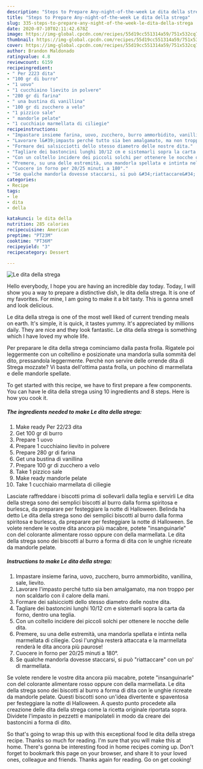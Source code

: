 ```yaml
---
description: "Steps to Prepare Any-night-of-the-week Le dita della strega"
title: "Steps to Prepare Any-night-of-the-week Le dita della strega"
slug: 335-steps-to-prepare-any-night-of-the-week-le-dita-della-strega
date: 2020-07-10T02:11:42.678Z
image: https://img-global.cpcdn.com/recipes/55d19cc551314a59/751x532cq70/le-dita-della-strega-recipe-main-photo.jpg
thumbnail: https://img-global.cpcdn.com/recipes/55d19cc551314a59/751x532cq70/le-dita-della-strega-recipe-main-photo.jpg
cover: https://img-global.cpcdn.com/recipes/55d19cc551314a59/751x532cq70/le-dita-della-strega-recipe-main-photo.jpg
author: Brandon Maldonado
ratingvalue: 4.8
reviewcount: 6159
recipeingredient:
- " Per 2223 dita"
- "100 gr di burro"
- "1 uovo"
- "1 cucchiaino lievito in polvere"
- "280 gr di farina"
- " una bustina di vanillina"
- "100 gr di zucchero a velo"
- "1 pizzico sale"
- " mandorle pelate"
- "1 cucchiaio marmellata di ciliegie"
recipeinstructions:
- "Impastare insieme farina, uovo, zucchero, burro ammorbidito, vanillina, sale, lievito."
- "Lavorare l&#39;impasto perché tutto sia ben amalgamato, ma non troppo per non scaldarlo con il calore della mani."
- "Formare dei salsicciotti dello stesso diametro delle nostre dita."
- "Tagliare dei bastoncini lunghi 10/12 cm e sistemarli sopra la carta da forno, dentro una teglia."
- "Con un coltello incidere dei piccoli solchi per ottenere le nocche delle dita."
- "Premere, su una delle estremità, una mandorla spellata e intinta nella marmellata di ciliegie. Così l&#39;unghia resterà attaccata e la marmellata renderà le dita ancora più paurose!"
- "Cuocere in forno per 20/25 minuti a 180°."
- "Se qualche mandorla dovesse staccarsi, si può &#34;riattaccare&#34; con un po&#39; di marmellata."
categories:
- Recipe
tags:
- le
- dita
- della

katakunci: le dita della 
nutrition: 285 calories
recipecuisine: American
preptime: "PT23M"
cooktime: "PT36M"
recipeyield: "3"
recipecategory: Dessert

---
```



![Le dita della strega](https://img-global.cpcdn.com/recipes/55d19cc551314a59/751x532cq70/le-dita-della-strega-recipe-main-photo.jpg)

Hello everybody, I hope you are having an incredible day today. Today, I will show you a way to prepare a distinctive dish, le dita della strega. It is one of my favorites. For mine, I am going to make it a bit tasty. This is gonna smell and look delicious.

Le dita della strega is one of the most well liked of current trending meals on earth. It's simple, it is quick, it tastes yummy. It's appreciated by millions daily. They are nice and they look fantastic. Le dita della strega is something which I have loved my whole life.

Per preparare le dita della strega cominciamo dalla pasta frolla. Rigatele poi leggermente con un coltellino e posizionate una mandorla sulla sommità del dito, pressandola leggermente. Perchè non servire delle orrende dita di Strega mozzate? Vi basta dell&#39;ottima pasta frolla, un pochino di marmellata e delle mandorle spellate.


To get started with this recipe, we have to first prepare a few components. You can have le dita della strega using 10 ingredients and 8 steps. Here is how you cook it.

<!--inarticleads1-->

##### The ingredients needed to make Le dita della strega:

1. Make ready  Per 22/23 dita
1. Get 100 gr di burro
1. Prepare 1 uovo
1. Prepare 1 cucchiaino lievito in polvere
1. Prepare 280 gr di farina
1. Get  una bustina di vanillina
1. Prepare 100 gr di zucchero a velo
1. Take 1 pizzico sale
1. Make ready  mandorle pelate
1. Take 1 cucchiaio marmellata di ciliegie


Lasciate raffreddare i biscotti prima di sollevarli dalla teglia e servirli  Le dita della strega sono dei semplici biscotti al burro dalla forma spiritosa e burlesca, da preparare per festeggiare la notte di Halloween. Belinda ha detto Le dita della strega sono dei semplici biscotti al burro dalla forma spiritosa e burlesca, da preparare per festeggiare la notte di Halloween. Se volete rendere le vostre dita ancora più macabre, potete &#34;insanguinarle&#34; con del colorante alimentare rosso oppure con della marmellata. Le dita della strega sono dei biscotti al burro a forma di dita con le unghie ricreate da mandorle pelate. 

<!--inarticleads2-->

##### Instructions to make Le dita della strega:

1. Impastare insieme farina, uovo, zucchero, burro ammorbidito, vanillina, sale, lievito.
1. Lavorare l&#39;impasto perché tutto sia ben amalgamato, ma non troppo per non scaldarlo con il calore della mani.
1. Formare dei salsicciotti dello stesso diametro delle nostre dita.
1. Tagliare dei bastoncini lunghi 10/12 cm e sistemarli sopra la carta da forno, dentro una teglia.
1. Con un coltello incidere dei piccoli solchi per ottenere le nocche delle dita.
1. Premere, su una delle estremità, una mandorla spellata e intinta nella marmellata di ciliegie. Così l&#39;unghia resterà attaccata e la marmellata renderà le dita ancora più paurose!
1. Cuocere in forno per 20/25 minuti a 180°.
1. Se qualche mandorla dovesse staccarsi, si può &#34;riattaccare&#34; con un po&#39; di marmellata.


Se volete rendere le vostre dita ancora più macabre, potete &#34;insanguinarle&#34; con del colorante alimentare rosso oppure con della marmellata. Le dita della strega sono dei biscotti al burro a forma di dita con le unghie ricreate da mandorle pelate. Questi biscotti sono un&#39;idea divertente e spaventosa per festeggiare la notte di Halloween. A questo punto procedete alla creazione delle dita della strega come la ricetta originale riportata sopra. Dividete l&#39;impasto in pezzetti e manipolateli in modo da creare dei bastoncini a forma di dito. 

So that's going to wrap this up with this exceptional food le dita della strega recipe. Thanks so much for reading. I'm sure that you will make this at home. There's gonna be interesting food in home recipes coming up. Don't forget to bookmark this page on your browser, and share it to your loved ones, colleague and friends. Thanks again for reading. Go on get cooking!
